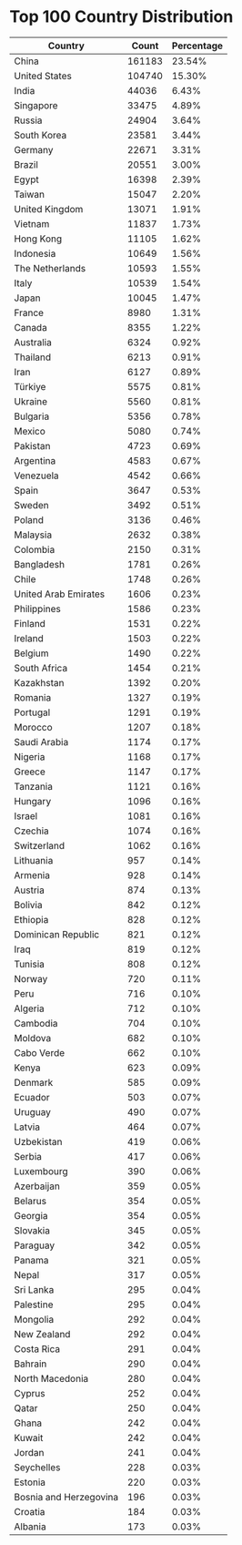 # Top 100 Country Distribution
| Country | Count | Percentage |
|----|----|----|
| China | 161183 | 23.54% |
| United States | 104740 | 15.30% |
| India | 44036 | 6.43% |
| Singapore | 33475 | 4.89% |
| Russia | 24904 | 3.64% |
| South Korea | 23581 | 3.44% |
| Germany | 22671 | 3.31% |
| Brazil | 20551 | 3.00% |
| Egypt | 16398 | 2.39% |
| Taiwan | 15047 | 2.20% |
| United Kingdom | 13071 | 1.91% |
| Vietnam | 11837 | 1.73% |
| Hong Kong | 11105 | 1.62% |
| Indonesia | 10649 | 1.56% |
| The Netherlands | 10593 | 1.55% |
| Italy | 10539 | 1.54% |
| Japan | 10045 | 1.47% |
| France | 8980 | 1.31% |
| Canada | 8355 | 1.22% |
| Australia | 6324 | 0.92% |
| Thailand | 6213 | 0.91% |
| Iran | 6127 | 0.89% |
| Türkiye | 5575 | 0.81% |
| Ukraine | 5560 | 0.81% |
| Bulgaria | 5356 | 0.78% |
| Mexico | 5080 | 0.74% |
| Pakistan | 4723 | 0.69% |
| Argentina | 4583 | 0.67% |
| Venezuela | 4542 | 0.66% |
| Spain | 3647 | 0.53% |
| Sweden | 3492 | 0.51% |
| Poland | 3136 | 0.46% |
| Malaysia | 2632 | 0.38% |
| Colombia | 2150 | 0.31% |
| Bangladesh | 1781 | 0.26% |
| Chile | 1748 | 0.26% |
| United Arab Emirates | 1606 | 0.23% |
| Philippines | 1586 | 0.23% |
| Finland | 1531 | 0.22% |
| Ireland | 1503 | 0.22% |
| Belgium | 1490 | 0.22% |
| South Africa | 1454 | 0.21% |
| Kazakhstan | 1392 | 0.20% |
| Romania | 1327 | 0.19% |
| Portugal | 1291 | 0.19% |
| Morocco | 1207 | 0.18% |
| Saudi Arabia | 1174 | 0.17% |
| Nigeria | 1168 | 0.17% |
| Greece | 1147 | 0.17% |
| Tanzania | 1121 | 0.16% |
| Hungary | 1096 | 0.16% |
| Israel | 1081 | 0.16% |
| Czechia | 1074 | 0.16% |
| Switzerland | 1062 | 0.16% |
| Lithuania | 957 | 0.14% |
| Armenia | 928 | 0.14% |
| Austria | 874 | 0.13% |
| Bolivia | 842 | 0.12% |
| Ethiopia | 828 | 0.12% |
| Dominican Republic | 821 | 0.12% |
| Iraq | 819 | 0.12% |
| Tunisia | 808 | 0.12% |
| Norway | 720 | 0.11% |
| Peru | 716 | 0.10% |
| Algeria | 712 | 0.10% |
| Cambodia | 704 | 0.10% |
| Moldova | 682 | 0.10% |
| Cabo Verde | 662 | 0.10% |
| Kenya | 623 | 0.09% |
| Denmark | 585 | 0.09% |
| Ecuador | 503 | 0.07% |
| Uruguay | 490 | 0.07% |
| Latvia | 464 | 0.07% |
| Uzbekistan | 419 | 0.06% |
| Serbia | 417 | 0.06% |
| Luxembourg | 390 | 0.06% |
| Azerbaijan | 359 | 0.05% |
| Belarus | 354 | 0.05% |
| Georgia | 354 | 0.05% |
| Slovakia | 345 | 0.05% |
| Paraguay | 342 | 0.05% |
| Panama | 321 | 0.05% |
| Nepal | 317 | 0.05% |
| Sri Lanka | 295 | 0.04% |
| Palestine | 295 | 0.04% |
| Mongolia | 292 | 0.04% |
| New Zealand | 292 | 0.04% |
| Costa Rica | 291 | 0.04% |
| Bahrain | 290 | 0.04% |
| North Macedonia | 280 | 0.04% |
| Cyprus | 252 | 0.04% |
| Qatar | 250 | 0.04% |
| Ghana | 242 | 0.04% |
| Kuwait | 242 | 0.04% |
| Jordan | 241 | 0.04% |
| Seychelles | 228 | 0.03% |
| Estonia | 220 | 0.03% |
| Bosnia and Herzegovina | 196 | 0.03% |
| Croatia | 184 | 0.03% |
| Albania | 173 | 0.03% |
